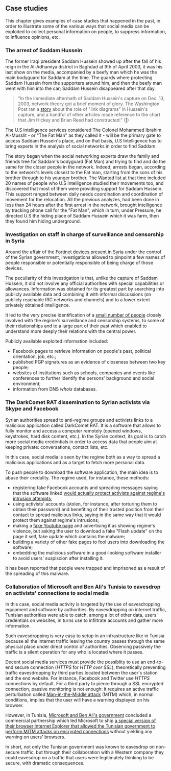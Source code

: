 ## Case studies
This chapter gives examples of case studies that happened in the past, in order to illustrate some of the various ways that social media can be exploited to collect personal information on people, to suppress information, to influence opinions, etc.

### The arrest of Saddam Hussein
The former Iraqi president Saddam Hussein showed up after the fall of his reign in the Al-Adhamiya district in Baghdad at 9th of April 2003, it was his last show on the media, accompanied by a beefy man which he was the main bodyguard for Saddam at the time. The guards where protecting Saddam Hussein from the supporters around him, and then the beefy man went with him into the car; Saddam Hussein disappeared after that day.

> "In the immediate aftermath of Saddam Hussein's capture on Dec. 13, 2003, network theory got a brief moment of glory. The Washington Post ran a [story](http://pqasb.pqarchiver.com/washingtonpost/access/499330771.html) about the role of "link diagrams" in Hussein's capture, and a handful of other articles made reference to the chart that Jim Hickey and Brian Reed had constructed." ([1](http://www.slate.com/articles/news_and_politics/searching_for_saddam/2010/02/searching_for_saddam.html))

The U.S intelligence services considered The Colonel Mohammed Ibrahim Al-Musslit - or "The Fat Man" as they called it - will be the primary gate to access Saddam Hussein's place, and on that basis, U.S Intelligence has to bring experts in the analysis of social networks in order to find Saddam.

The story began when the social networking experts draw the family and friends tree for Saddam's bodyguard (Fat Man) and trying to find and do the same for the closer people in the network. 
Indeed, arrests began, according to the network's levels closest to the Fat man, starting from the sons of his brother through to his younger brother. 
The Wanted list at that time included 20 names of people who U.S Intelligence studied their movements too, and discovered that most of them were providing support for Saddam Hussein. 
This support ranged between daily needs coordination and coordination of movement for the relocation.
All the previous analyzes, had been done in less than 24 hours after the first arrest in the network, brought intelligence by tracking phone call for the "Fat Man", which in turn, under Pressure, he directed U.S the hiding place of Saddam Hussein which it was farm, then they found him hiding underground.

### Investigation on staff in charge of surveillance and censorship in Syria
Around the affair of the [Fortinet devices present in Syria](http://bluecabinet.info/wiki/Blue_cabinet/Fortinet/Syria) under the control of the Syrian government, investigations allowed to pinpoint a few names of people responsible or potentially responsible of being charge of those devices.

The peculiarity of this investigation is that, unlike the capture of Saddam Hussein, it did not involve any official authorities with special capabilities or allowances. Information was obtained for its greatest part by searching into publicly available data and combining it with informal discussions (on publicly reachable IRC networks and channels) and to a lower extent privately obtained intelligence.

It led to the very precise identification of a [small number of people](http://bluecabinet.info/wiki/Blue_cabinet/Fortinet/Syria#People_involved_in_massive_surveillance) closely involved with the regime's surveillance and censorship systems, to some of their relationships and to a large part of their past which enabled to understand more deeply their relations with the central power.

Publicly available exploited information included:

- Facebook pages to retrieve information on people's past, political orientation, job, etc.;
- published PGP signatures as an evidence of closeness between two key people;
- websites of institutions such as schools, companies and events like conferences to further identify the persons' background and social environment;
- information from DNS _whois_ databases.

### The DarkComet RAT dissemination to Syrian activists via Skype and Facebook
Syrian authorities spread to anti-regime groups and activists links to a malicious application called DarkComet RAT. It is a software that allows to fully monitor and access a computer remotely (opened windows, keystrokes, hard disk content, etc.). In the Syrian context, its goal is to catch more social media credentials in order to access data that people aim at keeping private: conversations, contact lists, etc.

In this case, social media is seen by the regime both as a way to spread a malicious applications and as a target to fetch more personal data.

To push people to download the software application, the main idea is to abuse their credulity. The regime used, for instance, these methods:

- registering fake Facebook accounts and spreading messages saying that the software linked [would actually protect activists against regime's intrusion attempts](https://www.eff.org/deeplinks/2012/05/fake-skype-encryption-tool-targeted-syrian-activists-promises-security-delivers);
- using activists' accounts (stolen, for instance, after torturing them to obtain their password) and benefiting of their trusted position from their contact to spread malicious links, saying in the same way that it would protect them against regime's intrusions;
- making a [fake Youtube page](https://resources.telecomix.ceops.eu/material/reports/2012-03-07-fake-youtube-spyware.jpg) and advertising it as showing regime's violence, but asking the user to download a fake "Flash update" on the page it self, fake update which contains the malware;
- building a variety of other fake pages to fool users into downloading the software;
- embedding the malicious software in a good-looking software installer to avoid users' suspiscion after installing it.

It has been reported that people were trapped and imprisoned as a result of the spreading of this malware.

### Collaboration of Microsoft and Ben Ali's Tunisia to eavesdrop on activists' connections to social media
In this case, social media activity is targeted by the use of eavesdropping equipment and software by authorities. By eavesdropping on internet traffic, Tunisian authorities were able to catch, among a lot of other data, users' credentials on websites, in turns use to infiltrate accounts and gather more information.

Such eavesdropping is very easy to setup in an infrastructure like in Tunisia because all the internet traffic leaving the country passes through the same physical place under direct control of authorities. Observing passively the traffic is a silent operation for any who is located where it passes.

Decent social media services must provide the possiblity to use an end-to-end secure connection (_HTTPS_ for _HTTP over SSL_), theoretically preventing traffic eavesdropping by third parties located between the user's station and the end website. For instance, Facebook and Twitter use _HTTPS_ connections by default. For a third party to pierce through a SSL encrypted connection, passive monitoring is not enough: it requires an active traffic perturbation called [Man-in-the-Middle attack](https://en.wikipedia.org/wiki/Man-in-the-middle_attack) (MITM) which, in normal conditions, implies that the user will have a warning displayed on his browser.

However, in Tunisia, [Microsoft and Ben Ali's government](https://en.wikipedia.org/wiki/Microsoft_Tunisia_Scandal) concluded a commercial partnership which led Microsoft to ship [a special version of their browser Internet Explorer that allowed the Tunisian government to perform MITM attacks on encrypted connections](https://news.ycombinator.com/item?id=2138565) without yielding any warning on users' browsers.

In short, not only the Tunisian government was known to eavesdrop on non-secure traffic, but through their collaboration with a Western company they could eavesdrop on a traffic that users were legitimately thinking to be secure, with dramatic consequences.
